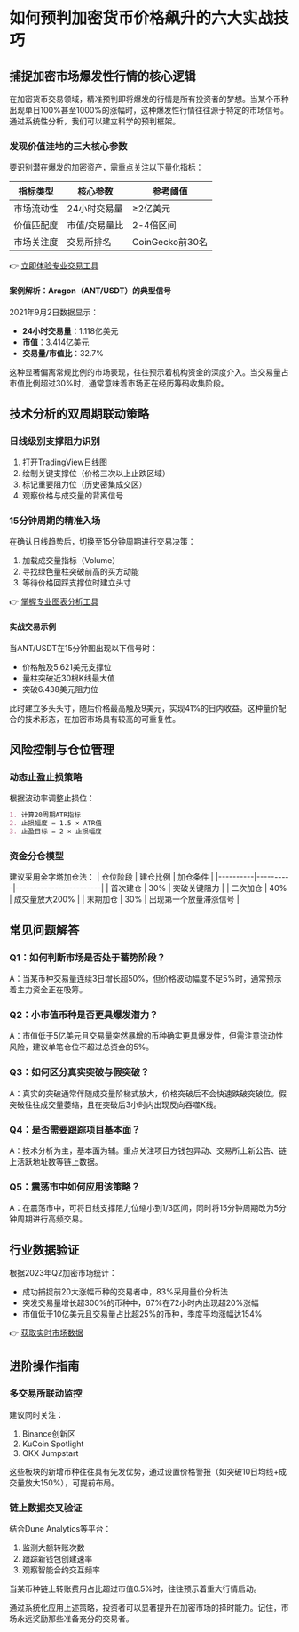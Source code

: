 # 如何预判加密货币价格飙升的六大实战技巧

## 捕捉加密市场爆发性行情的核心逻辑

在加密货币交易领域，精准预判即将爆发的行情是所有投资者的梦想。当某个币种出现单日100%甚至1000%的涨幅时，这种爆发性行情往往源于特定的市场信号。通过系统性分析，我们可以建立科学的预判框架。

### 发现价值洼地的三大核心参数

要识别潜在爆发的加密资产，需重点关注以下量化指标：

| 指标类型         | 核心参数                | 参考阈值                  |
|------------------|-------------------------|---------------------------|
| 市场流动性       | 24小时交易量            | ≥2亿美元                  |
| 价值匹配度       | 市值/交易量比           | 2-4倍区间                 |
| 市场关注度       | 交易所排名              | CoinGecko前30名           |

👉 [立即体验专业交易工具](https://bit.ly/okx_welcome)

#### 案例解析：Aragon（ANT/USDT）的典型信号
2021年9月2日数据显示：
- **24小时交易量**：1.118亿美元
- **市值**：3.414亿美元
- **交易量/市值比**：32.7%

这种显著偏离常规比例的市场表现，往往预示着机构资金的深度介入。当交易量占市值比例超过30%时，通常意味着市场正在经历筹码收集阶段。

## 技术分析的双周期联动策略

### 日线级别支撑阻力识别
1. 打开TradingView日线图
2. 绘制关键支撑位（价格三次以上止跌区域）
3. 标记重要阻力位（历史密集成交区）
4. 观察价格与成交量的背离信号

### 15分钟周期的精准入场
在确认日线趋势后，切换至15分钟周期进行交易决策：
1. 加载成交量指标（Volume）
2. 寻找绿色量柱突破前高的买方动能
3. 等待价格回踩支撑位时建立头寸

👉 [掌握专业图表分析工具](https://bit.ly/okx_welcome)

#### 实战交易示例
当ANT/USDT在15分钟图出现以下信号时：
- 价格触及5.621美元支撑位
- 量柱突破近30根K线最大值
- 突破6.438美元阻力位

此时建立多头头寸，随后价格最高触及9美元，实现41%的日内收益。这种量价配合的技术形态，在加密市场具有较高的可重复性。

## 风险控制与仓位管理

### 动态止盈止损策略
根据波动率调整止损位：
```markdown
1. 计算20周期ATR指标
2. 止损幅度 = 1.5 × ATR值
3. 止盈目标 = 2 × 止损幅度
```

### 资金分仓模型
建议采用金字塔加仓法：
| 仓位阶段 | 建仓比例 | 加仓条件               |
|----------|----------|------------------------|
| 首次建仓 | 30%      | 突破关键阻力           |
| 二次加仓 | 40%      | 成交量放大200%         |
| 末期加仓 | 30%      | 出现第一个放量滞涨信号 |

## 常见问题解答

### Q1：如何判断市场是否处于蓄势阶段？
A：当某币种交易量连续3日增长超50%，但价格波动幅度不足5%时，通常预示着主力资金正在吸筹。

### Q2：小市值币种是否更具爆发潜力？
A：市值低于5亿美元且交易量突然暴增的币种确实更具爆发性，但需注意流动性风险，建议单笔仓位不超过总资金的5%。

### Q3：如何区分真实突破与假突破？
A：真实的突破通常伴随成交量阶梯式放大，价格突破后不会快速跌破突破位。假突破往往成交量萎缩，且在突破后3小时内出现反向吞噬K线。

### Q4：是否需要跟踪项目基本面？
A：技术分析为主，基本面为辅。重点关注项目方钱包异动、交易所上新公告、链上活跃地址数等链上数据。

### Q5：震荡市中如何应用该策略？
A：在震荡市中，可将日线支撑阻力位缩小到1/3区间，同时将15分钟周期改为5分钟周期进行高频交易。

## 行业数据验证

根据2023年Q2加密市场统计：
- 成功捕捉前20大涨幅币种的交易者中，83%采用量价分析法
- 突发交易量增长超300%的币种中，67%在72小时内出现超20%涨幅
- 市值低于10亿美元且交易量占比超25%的币种，季度平均涨幅达154%

👉 [获取实时市场数据](https://bit.ly/okx_welcome)

## 进阶操作指南

### 多交易所联动监控
建议同时关注：
1. Binance创新区
2. KuCoin Spotlight
3. OKX Jumpstart

这些板块的新增币种往往具有先发优势，通过设置价格警报（如突破10日均线+成交量放大150%），可提前布局。

### 链上数据交叉验证
结合Dune Analytics等平台：
1. 监测大额转账次数
2. 跟踪新钱包创建速率
3. 观察智能合约交互频率

当某币种链上转账费用占比超过市值0.5%时，往往预示着重大行情启动。

通过系统化应用上述策略，投资者可以显著提升在加密市场的择时能力。记住，市场永远奖励那些准备充分的交易者。